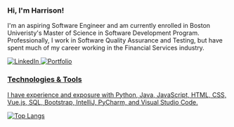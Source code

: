 ### Hi, I'm Harrison!

I'm an aspiring Software Engineer and am currently enrolled in Boston Univeristy's Master of Science in Software Development Program. Professionally, I work in Software Quality Assurance and Testing, but have spent much of my career working in the Financial Services industry.

<p>
<a href="https://www.linkedin.com/in/harrison-huston-948580196/">
<img src="https://img.shields.io/badge/-LinkedIn-blue?style=for-the-badge&?logo=appveyor&logo=linkedin" alt="LinkedIn">
</a>
<a href="https://harrisonhuston.github.io/">
<img src="https://img.shields.io/badge/-Portfolio Website-black?style=for-the-badge&?logo=appveyor&logo=github" alt="Portfolio">
</p>

### Technologies & Tools
<p>
I have experience and exposure with Python, Java, JavaScript, HTML, CSS, Vue.js, SQL, Bootstrap, IntelliJ, PyCharm, and Visual Studio Code.
</p>

[![Top Langs](https://github-readme-stats.vercel.app/api/top-langs/?username=harrisonhuston&layout=compact)](https://github.com/harrisonhuston/github-readme-stats)

<!--
**harrisonhuston/harrisonhuston** is a ✨ _special_ ✨ repository because its `README.md` (this file) appears on your GitHub profile.

Here are some ideas to get you started:

- 🔭 I’m currently working on ...
- 🌱 I’m currently learning ...
- 👯 I’m looking to collaborate on ...
- 🤔 I’m looking for help with ...
- 💬 Ask me about ...
- 📫 How to reach me: ...
- 😄 Pronouns: ...
- ⚡ Fun fact: ...
-->

